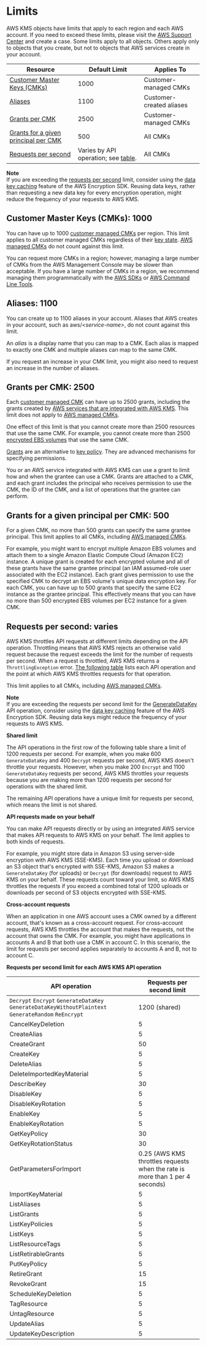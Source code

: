 # Limits<a name="limits"></a>

AWS KMS objects have limits that apply to each region and each AWS account\. If you need to exceed these limits, please visit the [AWS Support Center](https://console.aws.amazon.com/support/home) and create a case\. Some limits apply to all objects\. Others apply only to objects that you create, but not to objects that AWS services create in your account\.


| Resource | Default Limit | Applies To | 
| --- | --- | --- | 
| [Customer Master Keys \(CMKs\)](#customer-master-keys-limit) | 1000 | Customer\-managed CMKs | 
| [Aliases](#aliases-limit) | 1100 | Customer\-created aliases | 
| [Grants per CMK](#grants-per-key) | 2500 | Customer\-managed CMKs | 
| [Grants for a given principal per CMK](#grants-per-principal-per-key) | 500 | All CMKs | 
| [Requests per second](#requests-per-second) | Varies by API operation; see [table](#requests-per-second-table)\. | All CMKs | 

**Note**  
If you are exceeding the [requests per second](#requests-per-second) limit, consider using the [data key caching](http://docs.aws.amazon.com/encryption-sdk/latest/developer-guide/data-key-caching.html) feature of the AWS Encryption SDK\. Reusing data keys, rather than requesting a new data key for every encryption operation, might reduce the frequency of your requests to AWS KMS\. 

## Customer Master Keys \(CMKs\): 1000<a name="customer-master-keys-limit"></a>

You can have up to 1000 [customer managed CMKs](concepts.md#master_keys) per region\. This limit applies to all customer managed CMKs regardless of their [key state](key-state.md)\. [AWS managed CMKs](concepts.md#master_keys) do not count against this limit\.

You can request more CMKs in a region; however, managing a large number of CMKs from the AWS Management Console may be slower than acceptable\. If you have a large number of CMKs in a region, we recommend managing them programmatically with the [AWS SDKs](https://aws.amazon.com/tools/#sdk) or [AWS Command Line Tools](https://aws.amazon.com/tools/#cli)\.

## Aliases: 1100<a name="aliases-limit"></a>

You can create up to 1100 aliases in your account\. Aliases that AWS creates in your account, such as aws/*<service\-name>*, do not count against this limit\. 

An *alias* is a display name that you can map to a CMK\. Each alias is mapped to exactly one CMK and multiple aliases can map to the same CMK\. 

If you request an increase in your CMK limit, you might also need to request an increase in the number of aliases\.

## Grants per CMK: 2500<a name="grants-per-key"></a>

Each [customer managed CMK](concepts.md#master_keys) can have up to 2500 grants, including the grants created by [AWS services that are integrated with AWS KMS](https://aws.amazon.com/kms/details/#integration)\. This limit does not apply to [AWS managed CMKs](concepts.md#master_keys)\.

One effect of this limit is that you cannot create more than 2500 resources that use the same CMK\. For example, you cannot create more than 2500 [encrypted EBS volumes](services-ebs.md) that use the same CMK\.

[Grants](grants.md) are an alternative to [key policy](key-policies.md)\. They are advanced mechanisms for specifying permissions\. 

You or an AWS service integrated with AWS KMS can use a grant to limit how and when the grantee can use a CMK\. Grants are attached to a CMK, and each grant includes the principal who receives permission to use the CMK, the ID of the CMK, and a list of operations that the grantee can perform\. 

## Grants for a given principal per CMK: 500<a name="grants-per-principal-per-key"></a>

For a given CMK, no more than 500 grants can specify the same grantee principal\. This limit applies to all CMKs, including [AWS managed CMKs](concepts.md#master_keys)\.

For example, you might want to encrypt multiple Amazon EBS volumes and attach them to a single Amazon Elastic Compute Cloud \(Amazon EC2\) instance\. A unique grant is created for each encrypted volume and all of these grants have the same grantee principal \(an IAM assumed\-role user associated with the EC2 instance\)\. Each grant gives permission to use the specified CMK to decrypt an EBS volume's unique data encryption key\. For each CMK, you can have up to 500 grants that specify the same EC2 instance as the grantee principal\. This effectively means that you can have no more than 500 encrypted EBS volumes per EC2 instance for a given CMK\.

## Requests per second: varies<a name="requests-per-second"></a>

AWS KMS throttles API requests at different limits depending on the API operation\. Throttling means that AWS KMS rejects an otherwise valid request because the request exceeds the limit for the number of requests per second\. When a request is throttled, AWS KMS returns a `ThrottlingException` error\. [The following table](#requests-per-second-table) lists each API operation and the point at which AWS KMS throttles requests for that operation\.

This limit applies to all CMKs, including [AWS managed CMKs](concepts.md#master_keys)\.

**Note**  
If you are exceeding the requests per second limit for the [GenerateDataKey](http://docs.aws.amazon.com/kms/latest/APIReference/API_GenerateDataKey.html) API operation, consider using the [data key caching](http://docs.aws.amazon.com/encryption-sdk/latest/developer-guide/data-key-caching.html) feature of the AWS Encryption SDK\. Reusing data keys might reduce the frequency of your requests to AWS KMS\. 

**Shared limit**

The API operations in the first row of the following table share a limit of 1200 requests per second\. For example, when you make 600 `GenerateDataKey` and 400 `Decrypt` requests per second, AWS KMS doesn't throttle your requests\. However, when you make 200 `Encrypt` and 1100 `GenerateDataKey` requests per second, AWS KMS throttles your requests because you are making more than 1200 requests per second for operations with the shared limit\.

The remaining API operations have a unique limit for requests per second, which means the limit is not shared\.

**API requests made on your behalf**

You can make API requests directly or by using an integrated AWS service that makes API requests to AWS KMS on your behalf\. The limit applies to both kinds of requests\.

For example, you might store data in Amazon S3 using server\-side encryption with AWS KMS \(SSE\-KMS\)\. Each time you upload or download an S3 object that's encrypted with SSE\-KMS, Amazon S3 makes a `GenerateDataKey` \(for uploads\) or `Decrypt` \(for downloads\) request to AWS KMS on your behalf\. These requests count toward your limit, so AWS KMS throttles the requests if you exceed a combined total of 1200 uploads or downloads per second of S3 objects encrypted with SSE\-KMS\.

**Cross\-account requests**

When an application in one AWS account uses a CMK owned by a different account, that's known as a cross\-account request\. For cross\-account requests, AWS KMS throttles the account that makes the requests, not the account that owns the CMK\. For example, you might have applications in accounts A and B that both use a CMK in account C\. In this scenario, the limit for requests per second applies separately to accounts A and B, not to account C\.


**Requests per second limit for each AWS KMS API operation**  

| API operation | Requests per second limit | 
| --- | --- | 
|  `Decrypt` `Encrypt` `GenerateDataKey` `GenerateDataKeyWithoutPlaintext` `GenerateRandom` `ReEncrypt`  | 1200 \(shared\) | 
| CancelKeyDeletion | 5 | 
| CreateAlias | 5 | 
| CreateGrant | 50 | 
| CreateKey | 5 | 
| DeleteAlias | 5 | 
| DeleteImportedKeyMaterial | 5 | 
| DescribeKey | 30 | 
| DisableKey | 5 | 
| DisableKeyRotation | 5 | 
| EnableKey | 5 | 
| EnableKeyRotation | 5 | 
| GetKeyPolicy | 30 | 
| GetKeyRotationStatus | 30 | 
| GetParametersForImport | 0\.25 \(AWS KMS throttles requests when the rate is more than 1 per 4 seconds\) | 
| ImportKeyMaterial | 5 | 
| ListAliases | 5 | 
| ListGrants | 5 | 
| ListKeyPolicies | 5 | 
| ListKeys | 5 | 
| ListResourceTags | 5 | 
| ListRetirableGrants | 5 | 
| PutKeyPolicy | 5 | 
| RetireGrant | 15 | 
| RevokeGrant | 15 | 
| ScheduleKeyDeletion | 5 | 
| TagResource | 5 | 
| UntagResource | 5 | 
| UpdateAlias | 5 | 
| UpdateKeyDescription | 5 | 